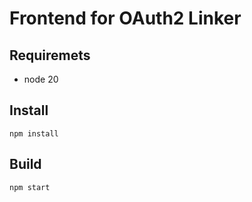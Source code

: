 # Frontend for OAuth2 Linker

## Requiremets

- node 20

## Install

```shell
npm install
```

## Build

```shell
npm start
```
